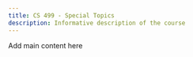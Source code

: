 ```yaml
---
title: CS 499 - Special Topics
description: Informative description of the course
---
```


Add main content here